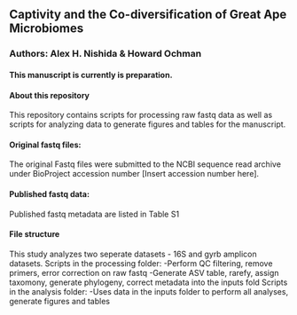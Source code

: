 ## Captivity and the Co-diversification of Great Ape Microbiomes
### Authors: Alex H. Nishida & Howard Ochman


#### This manuscript is currently is preparation. 

#### About this repository
This repository contains scripts for processing raw fastq data as well as scripts for analyzing data to generate figures and tables for the manuscript.

#### Original fastq files:
The original Fastq files were submitted to the NCBI sequence read archive under BioProject accession number [Insert accession number here].

#### Published fastq data: 
Published fastq metadata are listed in Table S1

#### File structure
This study analyzes two seperate datasets - 16S and gyrb amplicon datasets. 
Scripts in the processing folder:
-Perform QC filtering, remove primers, error correction on raw fastq
-Generate ASV table, rarefy, assign taxomony, generate phylogeny, correct metadata into the inputs fold
Scripts in the analysis folder:
-Uses data in the inputs folder to perform all analyses, generate figures and tables

